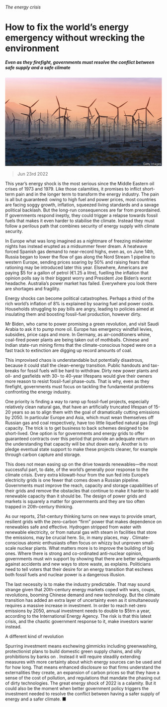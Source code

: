 ###### The energy crisis

# How to fix the world’s energy emergency without wrecking the environment 

##### Even as they firefight, governments must resolve the conflict between safe supply and a safe climate 

![image](images/20220625_LDD001.jpg) 

> Jun 23rd 2022 

This year’s energy shock is the most serious since the Middle Eastern oil crises of 1973 and 1979. Like those calamities, it promises to inflict short-term pain and in the longer term to transform the energy industry. The pain is all but guaranteed: owing to high fuel and power prices, most countries are facing soggy growth, inflation, squeezed living standards and a savage political backlash. But the long-run consequences are far from preordained. If governments respond ineptly, they could trigger a relapse towards fossil fuels that makes it even harder to stabilise the climate. Instead they must follow a perilous path that combines security of energy supply with climate security. 

In Europe what was long imagined as a nightmare of freezing midwinter nights has instead erupted as a midsummer fever dream. A heatwave forced Spanish gas demand to near-record highs, even as, on June 14th, Russia began to lower the flow of gas along the Nord Stream 1 pipeline to western Europe, sending prices soaring by 50% and raising fears that rationing may be introduced later this year. Elsewhere, Americans are paying $5 for a gallon of petrol (€1.25 a litre), fuelling the inflation that opinion polls say is their biggest worry and President Joe Biden’s worst headache. Australia’s power market has failed. Everywhere you look there are shortages and fragility.

Energy shocks can become political catastrophes. Perhaps a third of the rich world’s inflation of 8% is explained by soaring fuel and power costs. Households struggling to pay bills are angry, leading to policies aimed at insulating them and boosting fossil-fuel production, however dirty.

Mr Biden, who came to power promising a green revolution,  and visit Saudi Arabia to ask it to pump more oil. Europe has emergency windfall levies, subsidies, price caps and more. In Germany, as air-conditioners whine, coal-fired power plants are being taken out of mothballs. Chinese and Indian state-run mining firms that the climate-conscious hoped were on a fast track to extinction are digging up record amounts of coal.

This improvised chaos is understandable but potentially disastrous, because it could stall the clean-energy transition. Public handouts and tax-breaks for fossil fuels will be hard to withdraw. Dirty new power plants and oil- and gasfields with 30- to 40-year lifespans would give their owners more reason to resist fossil-fuel phase-outs. That is why, even as they firefight, governments must focus on tackling the fundamental problems confronting the energy industry. 

One priority is finding a way to ramp up fossil-fuel projects, especially relatively clean natural gas, that have an artificially truncated lifespan of 15-20 years so as to align them with the goal of dramatically cutting emissions by 2050. In particular Europe and Asia, which must wean themselves off Russian gas and coal respectively, have too little liquefied natural gas (lng) capacity. The trick is to get business to back schemes designed to be short-lived. One option is for governments and energy grids to offer guaranteed contracts over this period that provide an adequate return on the understanding that capacity will be shut down early. Another is to pledge eventual state support to make these projects cleaner, for example through carbon capture and storage. 

This does not mean easing up on the drive towards renewables—the most successful part, to date, of the world’s generally poor response to the climate crisis. Every extra kilowatt-hour from the sun fed into Europe’s electricity grids is one fewer that comes down a Russian pipeline. Governments must improve the reach, capacity and storage capabilities of their grids and remove the obstacles that continue to make it harder to add renewable capacity than it should be. The design of power grids and markets is squarely a matter for governments and they are too often trapped in 20th-century thinking.

As our  reports, 21st-century thinking turns on new ways to provide smart, resilient grids with the zero-carbon “firm” power that makes dependence on renewables safe and effective. Hydrogen stripped from water with renewable electricity, or from natural gas with steam in facilities that store the emissions, may be crucial here. So, in many places, may . Climate-conscious atomic enthusiasts often focus on whizzy but unproven small-scale nuclear plants. What matters more is to improve the building of big ones. Where there is strong and co-ordinated anti-nuclear opinion, governments must win support by showing that there are better safeguards against accidents and new ways to store waste, as  explains. Politicians need to tell voters that their desire for an energy transition that eschews both fossil fuels and nuclear power is a dangerous illusion.

The last necessity is to make the industry predictable. That may sound strange given that 20th-century energy markets coped with wars, coups, revolutions, booming Chinese demand and new technology. But the climate transition has added an extra layer of uncertainty even as it simultaneously requires a massive increase in investment. In order to reach net-zero emissions by 2050, annual investment needs to double to $5trn a year, according to the International Energy Agency. The risk is that this latest crisis, and the chaotic government response to it, make investors warier instead. 

A different kind of revolution

Spurring investment means eschewing gimmicks including greenwashing, protectionist plans to build domestic green supply chains, and silly prohibitions by banks on . Instead it will require steadily extending measures with more certainty about which energy sources can be used and for how long. That means enhanced disclosure so that firms understand the externalities they create, an expansion of carbon prices so that they have a sense of the cost of pollution, and regulations that mandate the phasing out of dirty technologies. The great energy shock of 2022 is a calamity. But it could also be the moment when better government policy triggers the investment needed to resolve the conflict between having a safer supply of energy and a safer climate. ■


